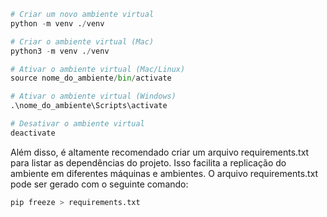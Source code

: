 ```py
# Criar um novo ambiente virtual
python -m venv ./venv

# Criar o ambiente virtual (Mac)
python3 -m venv ./venv

# Ativar o ambiente virtual (Mac/Linux)
source nome_do_ambiente/bin/activate

# Ativar o ambiente virtual (Windows)
.\nome_do_ambiente\Scripts\activate

# Desativar o ambiente virtual
deactivate
```

Além disso, é altamente recomendado criar um arquivo requirements.txt para listar as dependências do projeto. Isso facilita a replicação do ambiente em diferentes máquinas e ambientes. O arquivo requirements.txt pode ser gerado com o seguinte comando:

```py
pip freeze > requirements.txt
```